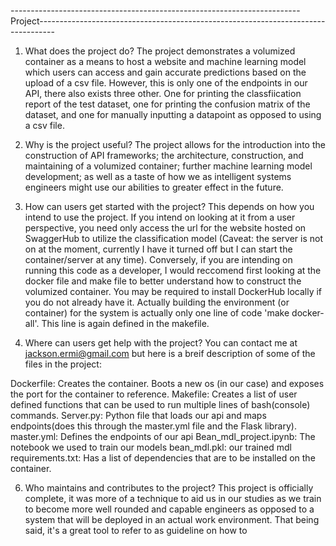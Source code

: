 ------------------------------------------------------------------------Project----------------------------------------------------------------------------------

1. What does the project do?
The project demonstrates a volumized container as a means to host a website and machine learning model which users can access and gain accurate predictions based on the upload of a csv file. However, this is only one of the endpoints in our API, there also exists three other. One for printing the classfiication report of the test dataset, one for printing the confusion matrix of the dataset, and one for manually inputting a datapoint as opposed to using a csv file. 

2. Why is the project useful?
The project allows for the introduction into the construction of API frameworks; the architecture, construction, and maintaining of a volumized container; further machine learning model development; as well as a taste of how we as intelligent systems engineers might use our abilities to greater effect in the future. 

3. How can users get started with the project?
This depends on how you intend to use the project. If you intend on looking at it from a user perspective, you need only access the url for the website hosted on SwaggerHub to utilize the classification model (Caveat: the server is not on at the moment, currently I have it turned off but I can start the container/server at any time). Conversely, if you are intending on running this code as a developer, I would reccomend first looking at the docker file and make file to better understand how to construct the volumized container. You may be required to install DockerHub locally if you do not already have it. Actually building the environment (or container) for the system is actually only one line of code 'make docker-all'. This line is again defined in the makefile.

4. Where can users get help with the project?
You can contact me at jackson.ermi@gmail.com but here is a breif description of some of the files in the project:

Dockerfile: Creates the container. Boots a new os (in our case) and exposes the port for the container to reference.
Makefile: Creates a list of user defined functions that can be used to run multiple lines of bash(console) commands.
Server.py: Python file that loads our api and maps endpoints(does this through the master.yml file and the Flask library).
master.yml: Defines the endpoints of our api
Bean_mdl_project.ipynb: The notebook we used to train our models
bean_mdl.pkl: our trained mdl
requirements.txt: Has a list of dependencies that are to be installed on the container.

6. Who maintains and contributes to the project?
This project is officially complete, it was more of a technique to aid us in our studies as we train to become more well rounded and capable engineers as opposed to a system that will be deployed in an actual work environment. That being said, it's a great tool to refer to as guideline on how to 


